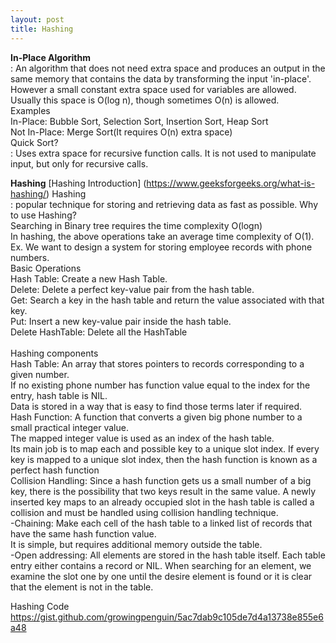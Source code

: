 ```yaml
---
layout: post
title: Hashing
---
```


**In-Place Algorithm** <br/>
: An algorithm that does not need extra space and produces an output in the same memory that contains the data by transforming the input 'in-place'. <br/>
However a small constant extra space used for variables are allowed. <br/>
Usually this space is O(log n), though sometimes O(n) is allowed.<br/>
Examples<br/>
In-Place: Bubble Sort, Selection Sort, Insertion Sort, Heap Sort <br/>
Not In-Place: Merge Sort(It requires O(n) extra space) <br/>
Quick Sort? <br/>
: Uses extra space for recursive function calls. It is not used to manipulate input, but only for recursive calls. <br/>

**Hashing**
[Hashing Introduction] (https://www.geeksforgeeks.org/what-is-hashing/)
Hashing  <br/>
: popular technique for storing and retrieving data as fast as possible.
Why to use Hashing?  <br/>
Searching in Binary tree requires the time complexity O(logn)  <br/>
In hashing, the above operations take an average time complexity of O(1).  <br/>
Ex. We want to design a system for storing employee records with phone numbers.
 <br/>
Basic Operations  <br/>
Hash Table: Create a new Hash Table.  <br/>
Delete: Delete a perfect key-value pair from the hash table.  <br/>
Get: Search a key in the hash table and return the value associated with that key.  <br/>
Put: Insert a new key-value pair inside the hash table.  <br/>
Delete HashTable: Delete all the HashTable  <br/>
 <br/>
Hashing components  <br/>
Hash Table: An array that stores pointers to records corresponding to a given number.  <br/>
If no existing phone number has function value equal to the index for the entry, hash table is NIL.  <br/>
Data is stored in a way that is easy to find those terms later if required.  <br/>
Hash Function: A function that converts a given big phone number to a small practical integer value.  <br/>
The mapped integer value is used as an index of the hash table.  <br/>
Its main job is to map each and possible key to a unique slot index. If every key is mapped to a unique slot index, then the hash function is known as a perfect hash function  <br/>
Collision Handling: Since a hash function gets us a small number of a big key, there is the possibility that two keys result in the same value. A newly inserted key maps to an already occupied slot in the hash table is called a collision and must be handled using collision handling technique.  <br/>
-Chaining: Make each cell of the hash table to a linked list of records that have the same hash function value.  <br/>
It is simple, but requires additional memory outside the table.  <br/>
-Open addressing: All elements are stored in the hash table itself. Each table entry either contains a record or NIL. When searching for an element, we examine the slot one by one until the desire element is found or it is clear that the element is not in the table.  <br/>

Hashing Code <br/>
https://gist.github.com/growingpenguin/5ac7dab9c105de7d4a13738e855e6a48

